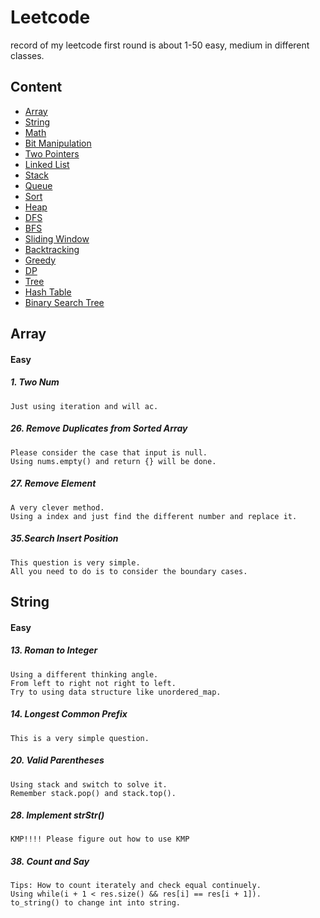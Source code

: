 # Leetcode
record of my leetcode
first round is about 1-50 easy, medium in different classes.

## Content
* [Array](#Array)
* [String](#String)
* [Math](#Math)
* [Bit Manipulation](#BitManipulation)
* [Two Pointers](#TwoPointers)
* [Linked List](#LinkedList)
* [Stack](#Stack)
* [Queue](#Queue)
* [Sort](#Sort)
* [Heap](#Heap)
* [DFS](#DFS)
* [BFS](#BFS)
* [Sliding Window](#SlidingWindow)
* [Backtracking](#Backtracking)
* [Greedy](#Greedy)
* [DP](#DP)
* [Tree](#Tree)
* [Hash Table](#HashTable)
* [Binary Search Tree](#BinarySearchTree)



Array
------
#### Easy
##### 1. Two Num
    Just using iteration and will ac.
##### 26. Remove Duplicates from Sorted Array
    Please consider the case that input is null.  
    Using nums.empty() and return {} will be done.
##### 27. Remove Element
    A very clever method.  
    Using a index and just find the different number and replace it.
##### 35.Search Insert Position
    This question is very simple.  
    All you need to do is to consider the boundary cases.

String
------
#### Easy
##### 13. Roman to Integer
    Using a different thinking angle.  
    From left to right not right to left.  
    Try to using data structure like unordered_map.
##### 14. Longest Common Prefix
    This is a very simple question.
##### 20. Valid Parentheses
    Using stack and switch to solve it.  
    Remember stack.pop() and stack.top().
##### 28. Implement strStr()
    KMP!!!! Please figure out how to use KMP
##### 38. Count and Say
    Tips: How to count iterately and check equal continuely.  
    Using while(i + 1 < res.size() && res[i] == res[i + 1]).   
    to_string() to change int into string. 
